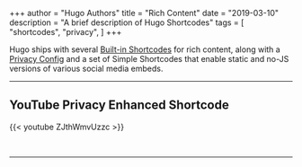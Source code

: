 +++
author = "Hugo Authors"
title = "Rich Content"
date = "2019-03-10"
description = "A brief description of Hugo Shortcodes"
tags = [
    "shortcodes",
    "privacy",
]
+++

Hugo ships with several [Built-in
Shortcodes](https://gohugo.io/content-management/shortcodes/#use-hugos-built-in-shortcodes) for rich
content, along with a [Privacy Config](https://gohugo.io/about/hugo-and-gdpr/) and a set of Simple
Shortcodes that enable static and no-JS versions of various social media embeds.
<!--more-->
---

## YouTube Privacy Enhanced Shortcode

{{< youtube ZJthWmvUzzc >}}

<br>

---
